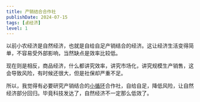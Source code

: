 ```yaml
---
title: 产销结合合作社
publishDate: 2024-07-15
tags: [💰经济]
level: 1
---
```


以前小农经济是自然经济，也就是自给自足产销结合的经济。这让经济生活变得简单，不容易受外部影响，当然缺点是效率比较低。

现在则是相反，商品经济，什么都讲究效率，讲究市场化，讲究规模生产销售，这会导致风险，有时候还很大，但是社保却严重不足。

所以，我觉得有必要研究产销结合的[小循环](/xyy/20240710a)合作社，自给自足，降低风险，让自然经济部分回归。毕竟科技发达了，自然经济不一定那么低效了。
